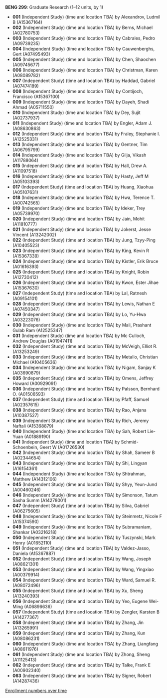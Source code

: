 **BENG 299**: Graduate Research (1–12 units, by 1)

- **001** (Independent Study) (time and location TBA) by Alexandrov, Ludmil B (A15367164)
- **002** (Independent Study) (time and location TBA) by Berns, Michael (A02780753)
- **003** (Independent Study) (time and location TBA) by Cabrales, Pedro (A09739235)
- **004** (Independent Study) (time and location TBA) by Cauwenberghs, Gert (A07495493)
- **005** (Independent Study) (time and location TBA) by Chen, Shaochen (A09745677)
- **006** (Independent Study) (time and location TBA) by Christman, Karen (A08089782)
- **007** (Independent Study) (time and location TBA) by Haddad, Gabriel (A07474189)
- **008** (Independent Study) (time and location TBA) by Contijoch, Francisco (A15367100)
- **009** (Independent Study) (time and location TBA) by Dayeh, Shadi Ahmad (A05711550)
- **010** (Independent Study) (time and location TBA) by Dey, Sujit (A02737937)
- **011** (Independent Study) (time and location TBA) by Engler, Adam J. (A08630863)
- **012** (Independent Study) (time and location TBA) by Fraley, Stephanie I. (A12525331)
- **013** (Independent Study) (time and location TBA) by Gentner, Tim (A06795799)
- **014** (Independent Study) (time and location TBA) by Gilja, Vikash (A11788064)
- **015** (Independent Study) (time and location TBA) by Hall, Drew A. (A11097518)
- **016** (Independent Study) (time and location TBA) by Hasty, Jeff M (A05103393)
- **017** (Independent Study) (time and location TBA) by Huang, Xiaohua (A05107631)
- **018** (Independent Study) (time and location TBA) by Hwa, Terence T. (A00742565)
- **019** (Independent Study) (time and location TBA) by Ideker, Trey (A05739970)
- **020** (Independent Study) (time and location TBA) by Jain, Mohit (A11810777)
- **021** (Independent Study) (time and location TBA) by Jokerst, Jesse Vincent (A13242002)
- **022** (Independent Study) (time and location TBA) by Jung, Tzyy-Ping (A10405523)
- **023** (Independent Study) (time and location TBA) by King, Kevin R (A15367339)
- **024** (Independent Study) (time and location TBA) by Kistler, Erik Bruce (A01616393)
- **025** (Independent Study) (time and location TBA) by Knight, Robin (A12730412)
- **026** (Independent Study) (time and location TBA) by Kwon, Ester Jihae (A15367630)
- **027** (Independent Study) (time and location TBA) by Lal, Ratnesh (A09154101)
- **028** (Independent Study) (time and location TBA) by Lewis, Nathan E (A07450347)
- **029** (Independent Study) (time and location TBA) by Lo, Yu-Hwa (A03223076)
- **030** (Independent Study) (time and location TBA) by Mali, Prashant Gulab Ram (A12525347)
- **031** (Independent Study) (time and location TBA) by Mc Culloch, Andrew Douglas (A01947411)
- **032** (Independent Study) (time and location TBA) by McVeigh, Elliot R. (A13253249)
- **033** (Independent Study) (time and location TBA) by Metallo, Christian Michael (A10405636)
- **034** (Independent Study) (time and location TBA) by Nigam, Sanjay K (A03690879)
- **035** (Independent Study) (time and location TBA) by Omens, Jeffrey Howard (A00929091)
- **036** (Independent Study) (time and location TBA) by Palsson, Bernhard O. (A01506593)
- **037** (Independent Study) (time and location TBA) by Pfaff, Samuel (A02357615)
- **038** (Independent Study) (time and location TBA) by Rao, Anjana (A10387527)
- **039** (Independent Study) (time and location TBA) by Rich, Jeremy Naftali (A15368879)
- **040** (Independent Study) (time and location TBA) by Sah, Robert Lie-Yuan (A01889190)
- **041** (Independent Study) (time and location TBA) by Schmid-Schoenbein, Geert W (A01726530)
- **042** (Independent Study) (time and location TBA) by Shah, Sameer B (A02344654)
- **043** (Independent Study) (time and location TBA) by Shi, Lingyan (A16154361)
- **044** (Independent Study) (time and location TBA) by Shtrahman, Matthew (A14312106)
- **045** (Independent Study) (time and location TBA) by Shyy, Yeun-Jund (A00460246)
- **046** (Independent Study) (time and location TBA) by Simonson, Tatum Sasha Summ (A14278001)
- **047** (Independent Study) (time and location TBA) by Silva, Gabriel (A06275605)
- **048** (Independent Study) (time and location TBA) by Steinmetz, Nicole F (A15374590)
- **049** (Independent Study) (time and location TBA) by Subramaniam, Shankar (A03216218)
- **050** (Independent Study) (time and location TBA) by Tuszynski, Mark Henry (A01652110)
- **051** (Independent Study) (time and location TBA) by Valdez-Jasso, Daniela (A15367887)
- **052** (Independent Study) (time and location TBA) by Wang, Joseph (A08621301)
- **053** (Independent Study) (time and location TBA) by Wang, Yingxiao (A00379914)
- **054** (Independent Study) (time and location TBA) by Ward, Samuel R. (A08072496)
- **055** (Independent Study) (time and location TBA) by Xu, Sheng (A13240393)
- **056** (Independent Study) (time and location TBA) by Yeo, Eugene Wei-Ming (A06896636)
- **057** (Independent Study) (time and location TBA) by Zengler, Karsten B (A14277367)
- **058** (Independent Study) (time and location TBA) by Zhang, Jin (A13265991)
- **059** (Independent Study) (time and location TBA) by Zhang, Kun (A08086231)
- **060** (Independent Study) (time and location TBA) by Zhang, Liangfang (A08611976)
- **061** (Independent Study) (time and location TBA) by Zhong, Sheng (A11125413)
- **062** (Independent Study) (time and location TBA) by Talke, Frank E (A00902340)
- **063** (Independent Study) (time and location TBA) by Signer, Robert (A14287436)

[Enrollment numbers over time](./BENG299.tsv)
